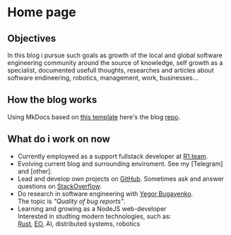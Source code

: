 # **Home page**
## Objectives
In this blog i pursue such goals as growth of the local and global software engineering community around the source of knowledge, self growth as a specialist, documented usefull thoughts, researches and articles about software endineering, robotics, management, work, businesses…

## How the blog works
Using MkDocs based on [this template](https://github.com/jobindjohn/obsidian-publish-mkdocs) here's the blog [repo](https://github.com/MyNameIsNeXTSTEP/GadzhievBlog).

## What do i work on now
- Currently employeed as a support fullstack developer at [R1.team](https://r1.team).
- Evolving current blog and surrounding enviroment. See my [Telegram] and [other].
- Lead and develop own projects on [GitHub](https://github.com/MyNameIsNeXTSTEP). Sometimes ask and answer questions on [StackOverflow](https://stackoverflow.com/users/19100691/gadzhiev-islam).
- Do research in software engineering with [Yegor Bugayenko](https://www.yegor256.com/).  
The topic is *"Quality of bug reports"*.
- Learning and growing as a NodeJS web-developer  
Interested in studting modern technologies, such as:  
[Rust](https://rust-lang.com), [EO](https://eolang.org), AI, distributed systems, robotics